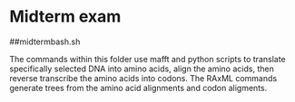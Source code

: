 # Midterm exam

##midtermbash.sh

The commands within this folder use mafft and python scripts to translate specifically selected DNA into amino acids, align the amino acids, then reverse transcribe the amino acids into codons. The RAxML commands generate trees from the amino acid alignments and codon aligments.
